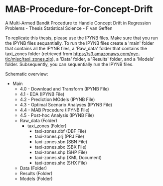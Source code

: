 # MAB-Procedure-for-Concept-Drift
A Multi-Armed Bandit Procedure to Handle Concept Drift in Regression Problems - Thesis Statistical Science - F van Geffen

To replicate this thesis, please use the IPYNB files. Make sure that you run the IPYNB files sequantially. 
To run the IPYNB files create a 'main' folder that contains all the IPYNB files, a 'Raw_data' folder that contains the
taxi_zones folder (retrieved from https://s3.amazonaws.com/nyc-tlc/misc/taxi_zones.zip), a 'Data' folder, a 'Results' folder,
and a 'Models' folder. Subsequently, you can sequentially run the IPYNB files.

Schematic overview:
- Main
	- 4.0 - Download and Transform (IPYNB File)
	- 4.1 - EDA (IPYNB File)
	- 4.2 - Prediction MOdels (IPYNB File)
	- 4.3 - Optimal Scenario Analyses (IPYNB File)
	- 4.4 - MAB Procedure (IPYNB File)
	- 4.5 - Post-hoc Analysis (IPYNB File)
	- Raw_data (Folder)
 		- taxi_zones (Folder)
			- taxi-zones.dbf (DBF File)
			- taxi-zones.prj (PRJ File)
			- taxi-zones.sbn (SBN File)
			- taxi-zones.sbx (SBX File)
			- taxi-zones.shp (SHP File)
			- taxi-zones.shp (XML Document)
			- taxi-zones.shx (SHX File)
	- Data (Folder)
	- Results (Folder)
	- Models (Folder)
